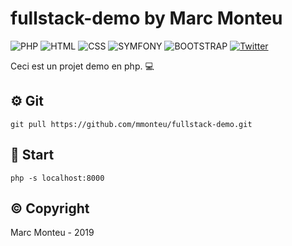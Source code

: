 # fullstack-demo by Marc Monteu


![PHP](https://img.shields.io/badge/php-v.7.2.18-blueviolet)
![HTML](https://img.shields.io/badge/html-v.5.0-brightgreen)
![CSS](https://img.shields.io/badge/css-v.4.0-brightgreen)
![SYMFONY](https://img.shields.io/badge/framework-symfony%204.0-blue)
![BOOTSTRAP](https://img.shields.io/badge/framework-bootstrap%204.3-blue)
[![Twitter](https://img.shields.io/twitter/follow/Marc_Monteu?label=Marc_Monteu&style=social)](https://twitter.com/Marc_Monteu)


Ceci est un projet demo en php. :computer:

## :gear: Git
```
git pull https://github.com/mmonteu/fullstack-demo.git
```

## :rocket: Start
```
php -s localhost:8000
```

## :copyright: Copyright
Marc Monteu - 2019
